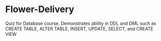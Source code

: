 # Flower-Delivery
Quiz for Database course. Demonstrates ability in DDL and DML such as CREATE TABLE, ALTER TABLE, INSERT, UPDATE, SELECT, and CREATE VIEW

